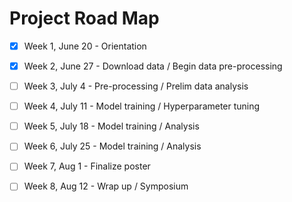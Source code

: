 # Project Road Map

- [x] Week 1, June 20 - Orientation
- [x] Week 2, June 27 - Download data / Begin data pre-processing
- [ ] Week 3, July 4 - Pre-processing / Prelim data analysis 
- [ ] Week 4, July 11 - Model training / Hyperparameter tuning
- [ ] Week 5, July 18 - Model training / Analysis 
- [ ] Week 6, July 25 - Model training / Analysis
- [ ] Week 7, Aug 1 - Finalize poster
- [ ] Week 8, Aug 12 - Wrap up / Symposium 

